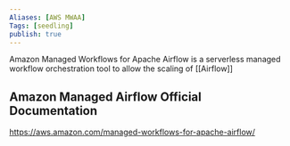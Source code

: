 ```yaml
---
Aliases: [AWS MWAA]
Tags: [seedling]
publish: true
---
```


Amazon Managed Workflows for Apache Airflow is a serverless managed workflow orchestration tool to allow the scaling of [[Airflow]]

## Amazon Managed Airflow Official Documentation

https://aws.amazon.com/managed-workflows-for-apache-airflow/